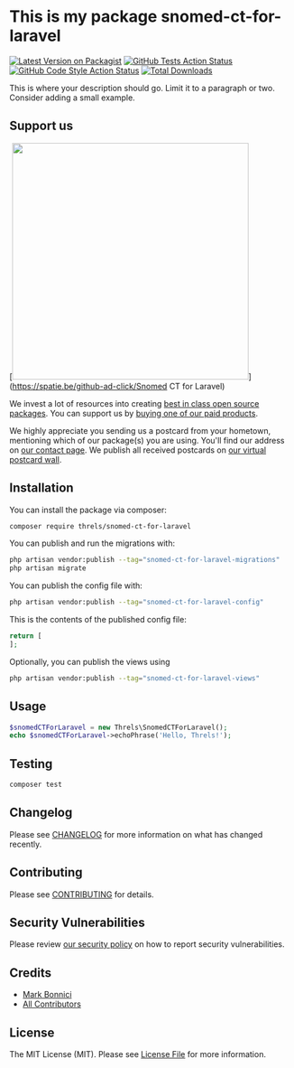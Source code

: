 # This is my package snomed-ct-for-laravel

[![Latest Version on Packagist](https://img.shields.io/packagist/v/threls/snomed-ct-for-laravel.svg?style=flat-square)](https://packagist.org/packages/threls/snomed-ct-for-laravel)
[![GitHub Tests Action Status](https://img.shields.io/github/actions/workflow/status/threls/snomed-ct-for-laravel/run-tests.yml?branch=main&label=tests&style=flat-square)](https://github.com/threls/snomed-ct-for-laravel/actions?query=workflow%3Arun-tests+branch%3Amain)
[![GitHub Code Style Action Status](https://img.shields.io/github/actions/workflow/status/threls/snomed-ct-for-laravel/fix-php-code-style-issues.yml?branch=main&label=code%20style&style=flat-square)](https://github.com/threls/snomed-ct-for-laravel/actions?query=workflow%3A"Fix+PHP+code+style+issues"+branch%3Amain)
[![Total Downloads](https://img.shields.io/packagist/dt/threls/snomed-ct-for-laravel.svg?style=flat-square)](https://packagist.org/packages/threls/snomed-ct-for-laravel)

This is where your description should go. Limit it to a paragraph or two. Consider adding a small example.

## Support us

[<img src="https://github-ads.s3.eu-central-1.amazonaws.com/Snomed CT for Laravel.jpg?t=1" width="419px" />](https://spatie.be/github-ad-click/Snomed CT for Laravel)

We invest a lot of resources into creating [best in class open source packages](https://spatie.be/open-source). You can support us by [buying one of our paid products](https://spatie.be/open-source/support-us).

We highly appreciate you sending us a postcard from your hometown, mentioning which of our package(s) you are using. You'll find our address on [our contact page](https://spatie.be/about-us). We publish all received postcards on [our virtual postcard wall](https://spatie.be/open-source/postcards).

## Installation

You can install the package via composer:

```bash
composer require threls/snomed-ct-for-laravel
```

You can publish and run the migrations with:

```bash
php artisan vendor:publish --tag="snomed-ct-for-laravel-migrations"
php artisan migrate
```

You can publish the config file with:

```bash
php artisan vendor:publish --tag="snomed-ct-for-laravel-config"
```

This is the contents of the published config file:

```php
return [
];
```

Optionally, you can publish the views using

```bash
php artisan vendor:publish --tag="snomed-ct-for-laravel-views"
```

## Usage

```php
$snomedCTForLaravel = new Threls\SnomedCTForLaravel();
echo $snomedCTForLaravel->echoPhrase('Hello, Threls!');
```

## Testing

```bash
composer test
```

## Changelog

Please see [CHANGELOG](CHANGELOG.md) for more information on what has changed recently.

## Contributing

Please see [CONTRIBUTING](CONTRIBUTING.md) for details.

## Security Vulnerabilities

Please review [our security policy](../../security/policy) on how to report security vulnerabilities.

## Credits

- [Mark Bonnici](https://github.com/mb6792)
- [All Contributors](../../contributors)

## License

The MIT License (MIT). Please see [License File](LICENSE.md) for more information.
